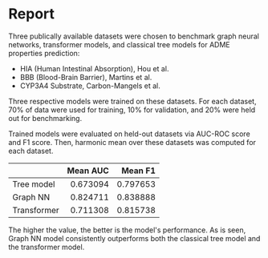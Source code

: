 # Report

Three publically available datasets were chosen to benchmark graph neural networks, transformer models, and classical tree models for ADME properties prediction:
- HIA (Human Intestinal Absorption), Hou et al.
- BBB (Blood-Brain Barrier), Martins et al.
- CYP3A4 Substrate, Carbon-Mangels et al.

Three respective models were trained on these datasets. For each dataset, 70% of data were used for training, 10% for validation, and 20% were held out for benchmarking.

Trained models were evaluated on held-out datasets via AUC-ROC score and F1 score. Then, harmonic mean over these datasets was computed for each dataset.

|             | Mean AUC |  Mean F1 |
|:------------|---------:|---------:|
| Tree model  | 0.673094 | 0.797653 |
| Graph NN    | 0.824711 | 0.838888 |
| Transformer | 0.711308 | 0.815738 |

The higher the value, the better is the model's performance. As is seen, Graph NN model consistently outperforms both the classical tree model and the transformer model.
